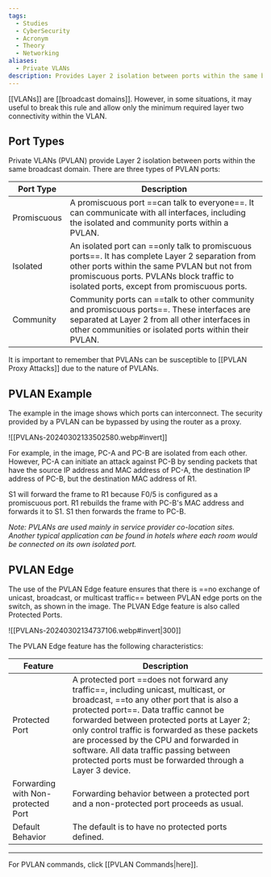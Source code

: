 ```yaml
---
tags:
  - Studies
  - CyberSecurity
  - Acronym
  - Theory
  - Networking
aliases:
  - Private VLANs
description: Provides Layer 2 isolation between ports within the same broadcast domain.
---
```

[[VLANs]] are [[broadcast domains]]. However, in some situations, it may useful to break this rule and allow only the minimum required layer two connectivity within the VLAN.

## Port Types

Private VLANs (PVLAN) provide Layer 2 isolation between ports within the same broadcast domain. There are three types of PVLAN ports:

| Port Type   | Description                                                                                                                                                                                                                               |
| ----------- | ----------------------------------------------------------------------------------------------------------------------------------------------------------------------------------------------------------------------------------------- |
| Promiscuous | A promiscuous port ==can talk to everyone==. It can communicate with all interfaces, including the isolated and community ports within a PVLAN.                                                                                           |
| Isolated    | An isolated port can ==only talk to promiscuous ports==. It has complete Layer 2 separation from other ports within the same PVLAN but not from promiscuous ports. PVLANs block traffic to isolated ports, except from promiscuous ports. |
| Community   | Community ports can ==talk to other community and promiscuous ports==. These interfaces are separated at Layer 2 from all other interfaces in other communities or isolated ports within their PVLAN.                                     |

It is important to remember that PVLANs can be susceptible to [[PVLAN Proxy Attacks]] due to the nature of PVLANs.

## PVLAN Example

The example in the image shows which ports can interconnect. The security provided by a PVLAN can be bypassed by using the router as a proxy.

![[PVLANs-20240302133502580.webp#invert]]

For example, in the image, PC-A and PC-B are isolated from each other. However, PC-A can initiate an attack against PC-B by sending packets that have the source IP address and MAC address of PC-A, the destination IP address of PC-B, but the destination MAC address of R1. 

S1 will forward the frame to R1 because F0/5 is configured as a promiscuous port. R1 rebuilds the frame with PC-B's MAC address and forwards it to S1. S1 then forwards the frame to PC-B.

*Note: PVLANs are used mainly in service provider co-location sites. Another typical application can be found in hotels where each room would be connected on its own isolated port.*

## PVLAN Edge

The use of the PVLAN Edge feature ensures that there is ==no exchange of unicast, broadcast, or multicast traffic== between PVLAN edge ports on the switch, as shown in the image. The PLVAN Edge feature is also called Protected Ports.

![[PVLANs-20240302134737106.webp#invert|300]]

The PVLAN Edge feature has the following characteristics:

| Feature                            | Description                                                                                                                                                                                                                                                                                                                                                                                                                  |
| ---------------------------------- | ---------------------------------------------------------------------------------------------------------------------------------------------------------------------------------------------------------------------------------------------------------------------------------------------------------------------------------------------------------------------------------------------------------------------------- |
| Protected Port                     | A protected port ==does not forward any traffic==, including unicast, multicast, or broadcast, ==to any other port that is also a protected port==. Data traffic cannot be forwarded between protected ports at Layer 2; only control traffic is forwarded as these packets are processed by the CPU and forwarded in software. All data traffic passing between protected ports must be forwarded through a Layer 3 device. |
| Forwarding with Non-protected Port | Forwarding behavior between a protected port and a non-protected port proceeds as usual.                                                                                                                                                                                                                                                                                                                                     |
| Default Behavior                   | The default is to have no protected ports defined.                                                                                                                                                                                                                                                                                                                                                                           |

---

For PVLAN commands, click [[PVLAN Commands|here]].